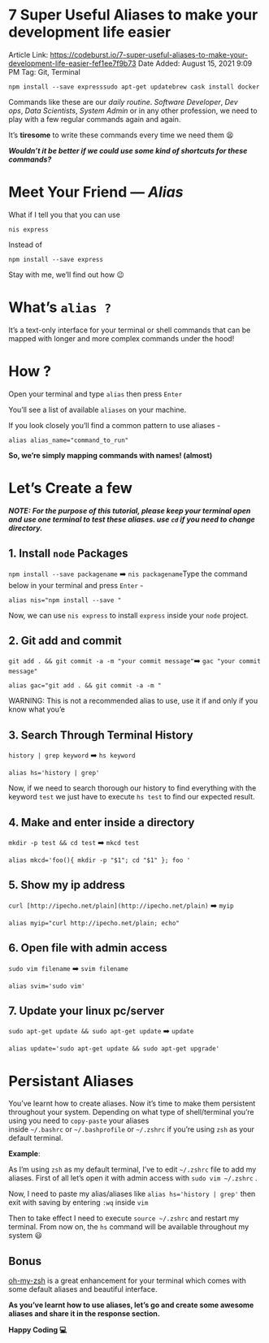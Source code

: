 # 7 Super Useful Aliases to make your development life easier

Article Link: https://codeburst.io/7-super-useful-aliases-to-make-your-development-life-easier-fef1ee7f9b73
Date Added: August 15, 2021 9:09 PM
Tag: Git, Terminal

```
npm install --save expresssudo apt-get updatebrew cask install docker
```

Commands like these are our *daily routine*. *Software Developer*, *Dev ops*, *Data Scientists*, *System Admin* or in any other profession, we need to play with a few regular commands again and again.

It’s **tiresome** to write these commands every time we need them 😫

***Wouldn’t it be better if we could use some kind of shortcuts for these commands?***

# **Meet Your Friend — *Alias***

What if I tell you that you can use

```
nis express
```

Instead of

```
npm install --save express
```

Stay with me, we’ll find out how 😉

# **What’s `alias ?`**

It’s a text-only interface for your terminal or shell commands that can be mapped with longer and more complex commands under the hood!

# **How ?**

Open your terminal and type `alias` then press `Enter`

You’ll see a list of available `aliases` on your machine.

If you look closely you’ll find a common pattern to use aliases -

```
alias alias_name="command_to_run"
```

**So, we’re simply mapping commands with names! (almost)**

# **Let’s Create a few**

***NOTE: For the purpose of this tutorial, please keep your terminal open and use one terminal to test these aliases. use `cd` if you need to change directory.***

## **1. Install `node` Packages**

`npm install --save packagename` ➡️ `nis packagename`Type the command below in your terminal and press `Enter` -

```
alias nis="npm install --save "
```

Now, we can use `nis express` to install `express` inside your `node` project.

## **2. Git add and commit**

`git add . && git commit -a -m "your commit message"`➡️ `gac "your commit message"`

```
alias gac="git add . && git commit -a -m "
```

WARNING: This is not a recommended alias to use, use it if and only if you know what you’e

## **3. Search Through Terminal History**

`history | grep keyword` ➡️ `hs keyword`

```
alias hs='history | grep'
```

Now, if we need to search thorough our history to find everything with the keyword `test` we just have to execute `hs test` to find our expected result.

## **4. Make and enter inside a directory**

`mkdir -p test && cd test` ➡️ `mkcd test`

```
alias mkcd='foo(){ mkdir -p "$1"; cd "$1" }; foo '
```

## **5. Show my ip address**

`curl [http://ipecho.net/plain](http://ipecho.net/plain)` ➡️ `myip`

```
alias myip="curl http://ipecho.net/plain; echo"
```

## **6. Open file with admin access**

`sudo vim filename` ➡️ `svim filename`

```
alias svim='sudo vim'
```

## **7. Update your linux pc/server**

`sudo apt-get update && sudo apt-get update` ➡️ `update`

```
alias update='sudo apt-get update && sudo apt-get upgrade'
```

# **Persistant Aliases**

You’ve learnt how to create aliases. Now it’s time to make them persistent throughout your system. Depending on what type of shell/terminal you’re using you need to `copy-paste` your aliases inside `~/.bashrc` or `~/.bashprofile` or `~/.zshrc` if you’re using `zsh` as your default terminal.

**Example**:

As I’m using `zsh` as my default terminal, I’ve to edit `~/.zshrc` file to add my aliases. First of all let’s open it with admin access with `sudo vim ~/.zshrc` .

Now, I need to paste my alias/aliases like `alias hs='history | grep'` then exit with saving by entering `:wq` inside `vim`

Then to take effect I need to execute `source ~/.zshrc` and restart my terminal. From now on, the `hs` command will be available throughout my system 😃

## **Bonus**

[oh-my-zsh](https://github.com/robbyrussell/oh-my-zsh) is a great enhancement for your terminal which comes with some default aliases and beautiful interface.

**As you’ve learnt how to use aliases, let’s go and create some awesome aliases and share it in the response section.**

**Happy Coding 💻**